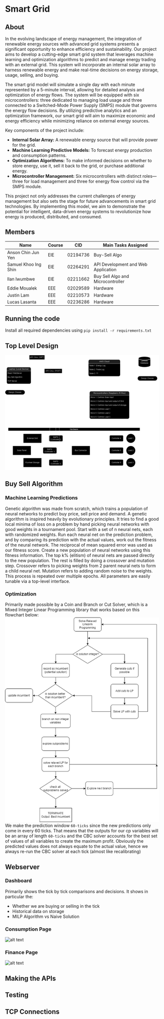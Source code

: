 # Smart Grid

## About
In the evolving landscape of energy management, the integration of renewable energy sources with advanced grid systems presents a significant opportunity to enhance efficiency and sustainability. Our project aims to develop a cutting-edge smart grid system that leverages machine learning and optimization algorithms to predict and manage energy trading with an external grid. This system will incorporate an internal solar array to harness renewable energy and make real-time decisions on energy storage, usage, selling, and buying.

The smart grid model will simulate a single day with each minute represented by a 5-minute interval, allowing for detailed analysis and optimization of energy flows. The system will be equipped with six microcontrollers: three dedicated to managing load usage and three connected to a Switched-Mode Power Supply (SMPS) module that governs the energy flow decisions. By utilizing predictive analytics and an optimization framework, our smart grid will aim to maximize economic and energy efficiency while minimizing reliance on external energy sources.

Key components of the project include:

- **Internal Solar Array:** A renewable energy source that will provide power for the grid.
- **Machine Learning Predictive Models:** To forecast energy production and consumption patterns.
- **Optimization Algorithms:** To make informed decisions on whether to store energy, use it, sell it back to the grid, or purchase additional energy.
- **Microcontroller Management:** Six microcontrollers with distinct roles—three for load management and three for energy flow control via the SMPS module.

This project not only addresses the current challenges of energy management but also sets the stage for future advancements in smart grid technologies. By implementing this model, we aim to demonstrate the potential for intelligent, data-driven energy systems to revolutionize how energy is produced, distributed, and consumed.


## Members

| Name                 | Course | CID      | Main Tasks Assigned                     |
| -------------------- | ------ | -------- | --------------------------------------- |
| Anson Chin Jun Yen   | EIE    | 02194736 | Buy-Sell Algo                           |
| Samuel Khoo Ing Shin | EIE    | 02264291 | API Development and Web Application     |
| Ilan Iwumbwe         | EIE    | 02211662 | Buy Sell Algo and Microcontroller       |
| Eddie Moualek        | EEE    | 02029589 | Hardware                                |
| Justin Lam           | EEE    | 02210573 | Hardware                                |
| Lucas Lasanta        | EEE    | 02236286 | Hardware                                |

## Running the code

Install all required dependencies using `pip install -r requirements.txt`

## Top Level Design

![alt text](https://github.com/chinjyanson/SmartGrid/blob/main/images/TopLevel.drawio.png)


## Buy Sell Algorithm
### Machine Learning Predictions
Genetic algorithm was made from scratch, which trains a population of neural networks to predict buy
price, sell price and demand. A genetic algorithm is inspired heavily by evolutionary principles. It tries
to find a good local minima of loss on a problem by hand picking neural networks with good weights in a
tournament pool. Start with a set of n neural nets, each with randomized weights. Run each neural net on
the prediction problem, and by comparing its prediction with the actual values, work out the fitness of the
neural network. The reciprocal of mean squared error was used as our fitness score. Create a new population
of neural networks using this fitness information. The top k% (elitism) of neural nets are passed directly to
the new population. The rest is filled by doing a crossover and mutation step. Crossover refers to picking
weights from 2 parent neural nets to form a child neural net. Mutation refers to adding random noise to
the weights. This process is repeated over multiple epochs. All parameters are easily tunable via a top-level
interface.

### Optimization 
Primarily made possible by a Coin and Branch or Cut Solver, which is a Mixed Integer Linear Programming library that works based on this flowchart below:
![alt text](https://github.com/chinjyanson/SmartGrid/blob/main/images/CBC.png)
We make the prediction window `60-ticks` since the new predictions only come in every 60 ticks. That means that the outputs for our cp variables will be an array of length `60-ticks` and the CBC solver accounts for the best set of values of all variables to create the maximum profit. Obviously the predicted values does not always equate to the actual value, hence we always re-run the CBC solver at each tick (almost like recalibrating)

## Webserver 
### Dashboard
Primarily shows the tick by tick comparisons and decisions. It shows in particular the:
- Whether we are buying or selling in the tick
- Historical data on storage
- MILP Algorithm vs Naive Solution
### Consumption Page 
![alt text](https://github.com/chinjyanson/SmartGrid/blob/main/images/consumption.png)
### Finance Page
![alt text](https://github.com/chinjyanson/SmartGrid/blob/main/images/finance.png)

## Making the APIs


## Testing


## TCP Connections 





